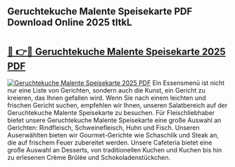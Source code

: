 ## Geruchtekuche Malente Speisekarte PDF Download Online 2025 tltkL

# <h2><a href="http://gc6ltgh.nevu.top/?p=Geruchtekuche+Malente+Speisekarte">🔗 👉🔴 Geruchtekuche Malente Speisekarte 2025 PDF</a></h2>

[![Geruchtekuche Malente Speisekarte 2025 PDF](https://i.imgur.com/dBaPXMq.png)](http://gc6ltgh.nevu.top/?p=Geruchtekuche+Malente+Speisekarte)
Ein Essensmenü ist nicht nur eine Liste von Gerichten, sondern auch die Kunst, ein Gericht zu kreieren, das Ihnen gefallen wird. Wenn Sie nach einem leichten und frischen Gericht suchen, empfehlen wir Ihnen, unseren Salatbereich auf der Geruchtekuche Malente Speisekarte zu besuchen. Für Fleischliebhaber bietet unsere Geruchtekuche Malente Speisekarte eine große Auswahl an Gerichten: Rindfleisch, Schweinefleisch, Huhn und Fisch. Unseren Auserwählten bieten wir Gourmet-Gerichte wie Schaschlik und Steak an, die auf frischem Feuer zubereitet werden. Unsere Cafeteria bietet eine große Auswahl an Desserts, von traditionellen Kuchen und Kuchen bis hin zu erlesenen Crème Brûlée und Schokoladenstückchen.
